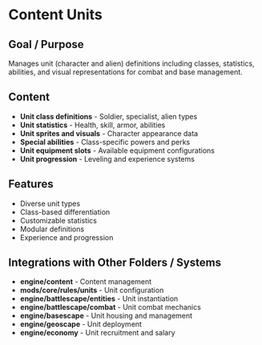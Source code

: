 # Content Units

## Goal / Purpose
Manages unit (character and alien) definitions including classes, statistics, abilities, and visual representations for combat and base management.

## Content
- **Unit class definitions** - Soldier, specialist, alien types
- **Unit statistics** - Health, skill, armor, abilities
- **Unit sprites and visuals** - Character appearance data
- **Special abilities** - Class-specific powers and perks
- **Unit equipment slots** - Available equipment configurations
- **Unit progression** - Leveling and experience systems

## Features
- Diverse unit types
- Class-based differentiation
- Customizable statistics
- Modular definitions
- Experience and progression

## Integrations with Other Folders / Systems
- **engine/content** - Content management
- **mods/core/rules/units** - Unit configuration
- **engine/battlescape/entities** - Unit instantiation
- **engine/battlescape/combat** - Unit combat mechanics
- **engine/basescape** - Unit housing and management
- **engine/geoscape** - Unit deployment
- **engine/economy** - Unit recruitment and salary
